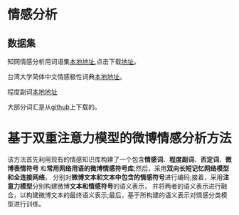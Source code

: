 # 情感分析

## 数据集

知网情感分析用词语集[本地地址](NLP/datasets/sentiment/hownet),点击下载[地址](http://www.keenage.com/html/c_bulletin_2007.htm)。

台湾大学简体中文情感极性词典[本地地址](NLP/datasets/sentiment/ntusd)。

程度副词[本地地址](NLP/datasets/sentiment/advdegree)

大部分词汇是从[github](https://github.com/data-science-lab/sentimentCN/tree/master/dict)上下载的。

# 基于双重注意力模型的微博情感分析方法

该方法首先利用现有的情感知识库构建了一个包含**情感词**、**程度副词**、**否定词**、**微博表情符号**
和**常用网络用语的微博情感符号库**;然后，采用**双向长短记忆网络模型和全连接网络**，
分别对**微博文本和文本中包含的情感符号**进行编码;接着，采用**注意力模型**分别构建微博**文本和情感符号**的语义表示，
并将两者的语义表示进行融合，以构建微博文本的最终语义表示;最后，基于所构建的语义表示对情感分类模型进行训练。



